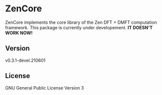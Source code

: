 # ZenCore

ZenCore implements the core library of the Zen DFT + DMFT computation framework. This package is currently under developement. **IT DOESN'T WORK NOW!**

## Version

v0.3.1-devel.210601

## License

GNU General Public License Version 3
